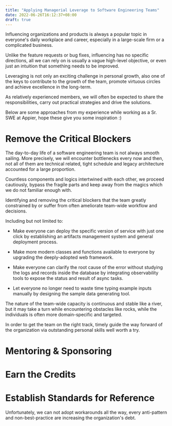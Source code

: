 ```yaml
---
title: "Applying Managerial Leverage to Software Engineering Teams"
date: 2022-06-26T16:12:37+08:00
draft: true
---
```


Influencing organizations and products is always a popular topic in everyone's daily workplace and career, especially in a large-scale firm or a complicated business.

Unlike the feature requests or bug fixes, influencing has no specific directions, all we can rely on is usually a vague high-level objective, or even just an intuition that something needs to be improved.

Leveraging is not only an exciting challenge in personal growth, also one of the keys to contribute to the growth of the team, promote virtuous circles and achieve excellence in the long-term.

As relatively experienced members, we will often be expected to share the responsibilities, carry out practical strategies and drive the solutions.

Below are some approaches from my experience while working as a Sr. SWE at Appier, hope these give you some inspiration :)


# Remove the Critical Blockers

The day-to-day life of a software engineering team is not always smooth sailing. More precisely, we will encounter bottlenecks every now and then, not all of them are technical related, tight schedule and legacy architecture accounted for a large proportion.

Countless components and logics intertwined with each other, we proceed cautiously, bypass the fragile parts and keep away from the magics which we do not familiar enough with.

Identifying and removing the critical blockers that the team greatly constrained by or suffer from often ameliorate team-wide workflow and decisions.

Including but not limited to:

- Make everyone can deploy the specific version of service with just one click by establishing an artifacts management system and general deployment process.

- Make more modern classes and functions available to everyone by upgrading the deeply-adopted web framework.

- Make everyone can clarify the root cause of the error without studying the logs and records inside the database by integrating observability tools to expose the status and result of async tasks.

- Let everyone no longer need to waste time typing example inputs manually by designing the sample data generating tool.

The nature of the team-wide capacity is continuous and stable like a river, but it may take a turn while encountering obstacles like rocks, while the individuals is often more domain-specific and targeted.

In order to get the team on the right track, timely guide the way forward of the organization via outstanding personal skills well worth a try.


# Mentoring & Sponsoring

# Earn the Credits

# Establish Standards for Reference

Unfortunately, we can not adopt workarounds all the way, every anti-pattern and non-best-practice are increasing the organization's debt.